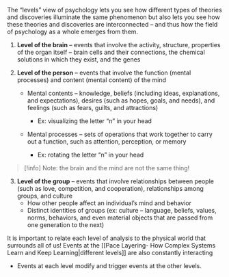 The “levels” view of psychology lets you see how different types of theories and discoveries illuminate the same phenomenon but also lets you see how these theories and discoveries are interconnected – and thus how the field of psychology as a whole emerges from them.

1. **Level of the brain** – events that involve the activity, structure, properties of the organ itself – brain cells and their connections, the chemical solutions in which they exist, and the genes 

2. **Level of the person** – events that involve the function (mental processes) and content (mental content) of the mind 
	- Mental contents – knowledge, beliefs (including ideas, explanations, and expectations), desires (such as hopes, goals, and needs), and feelings (such as fears, guilts, and attractions)
		- Ex: visualizing the letter “n” in your head
		
	- Mental processes – sets of operations that work together to carry out a function, such as attention, perception, or memory 
		- Ex: rotating the letter “n” in your head 
		
>[!info]
> Note: the brain and the mind are not the same thing! 

3. **Level of the group** – events that involve relationships between people (such as love, competition, and cooperation), relationships among groups, and culture
	- How other people affect an individual’s mind and behavior
	- Distinct identities of groups (ex: culture – language, beliefs, values, norms, behaviors, and even material objects that are passed from one generation to the next) 

It is important to relate each level of analysis to the physical world that surrounds all of us! Events at the [[Pace Layering- How Complex Systems Learn and Keep Learning|different levels]] are also constantly interacting
- Events at each level modify and trigger events at the other levels.